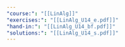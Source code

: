 ```yaml
---
"course:": "[[LinAlg]]"
"exercises:": "[[LinAlg_U14_e.pdf]]"
"hand-in:": "[[LinAlg_U14_bf.pdf]]"
"solutions:": "[[LinAlg_U14_s.pdf]]"
---
```

